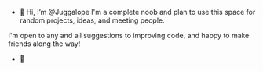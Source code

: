 - 👋 Hi, I’m @Juggalope
I'm a complete noob and plan to use this space for random projects, ideas, and meeting people.

I'm open to any and all suggestions to improving code, and happy to make friends along the way!

- 🐰

<!---
Juggalope/Juggalope is a ✨ special ✨ repository because its `README.md` (this file) appears on your GitHub profile.
You can click the Preview link to take a look at your changes.
--->
